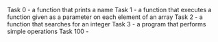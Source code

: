 Task 0 - a function that prints a name
Task 1 - a function that executes a function given as a parameter on each element of an array
Task 2 - a function that searches for an integer
Task 3 - a program that performs simple operations
Task 100 -